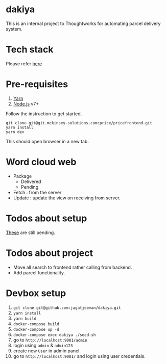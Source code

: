 # dakiya
This is an internal project to Thoughtworks for automating parcel delivery system.

# Tech stack
Please refer [here](https://github.com/jagatjeevan/react-setup/)

# Pre-requisites
1. [Yarn](https://yarnpkg.com/lang/en/docs/install/)
2. [Node.js](https://nodejs.org/) v7+

Follow the instruction to get started.
```
git clone git@git.mckinsey-solutions.com:price/pricefrontend.git
yarn install
yarn dev
```

This should open browser in a new tab.

# Word cloud web
- Package
  - Delivered
  - Pending
- Fetch : from the server
- Update : update the view on receiving from server.

# Todos about setup
[These](https://github.com/jagatjeevan/react-setup/#todos-in-setup) are still pending.

# Todos about project
- Move all search to frontend rather calling from backend.
- Add parcel functionality.


# Devbox setup
1. `git clone git@github.com:jagatjeevan/dakiya.git`
2. `yarn install`
3. `yarn build`
4. `docker-compose build`
5. `docker-compose up -d`
6. `docker-compose exec dakiya ./seed.sh`
7. go to `http://localhost:9001/admin`
8. login using `admin` & `admin123`
9. create new `User` in admin panel.
10. go to `http://localhost:9001/` and login using user credentials. 

